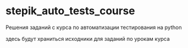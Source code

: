 # stepik_auto_tests_course
Решения заданий с курса по автоматизации тестирования на python

здесь будут храниться исходники для заданий по урокам курса

